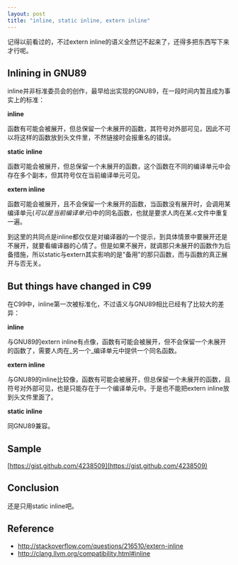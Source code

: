 ```yaml
---
layout: post
title: "inline, static inline, extern inline"
---
```


记得以前看过的，不过extern inline的语义全然记不起来了，还得多把东西写下来才行呢。

## Inlining in GNU89

inline并非标准委员会的创作，最早给出实现的GNU89，在一段时间内暂且成为事实上的标准：

**inline**

函数有可能会被展开，但总保留一个未展开的函数，其符号对外部可见，因此不可以将这样的函数放到头文件里，不然链接时会报重名的错误。

**static inline**

函数可能会被展开，但总保留一个未展开的函数，这个函数在不同的编译单元中会存在多个副本，但其符号仅在当前编译单元可见。

**extern inline**

函数可能会被展开，且不会保留一个未展开的函数，当函数没有展开时，会调用某编译单元(_可以是当前编译单元_)中的同名函数，也就是要求人肉在某.c文件中重复一遍。

到这里的共同点是inline都仅仅是对编译器的一个提示，到具体情景中要展开还是不展开，就要看编译器的心情了。但是如果不展开，就调那只未展开的函数作为后备措施，所以static与extern其实影响的是"备用"的那只函数，而与函数的真正展开与否无关。

## But things have changed in C99

在C99中，inline第一次被标准化，不过语义与GNU89相比已经有了比较大的差异：

**inline**

与GNU89的extern inline有点像，函数有可能会被展开，但不会保留一个未展开的函数了，需要人肉在_另一个_编译单元中提供一个同名函数。

**extern inline**

与GNU89的inline比较像，函数有可能会被展开，但总保留一个未展开的函数，且符号对外部可见，也是只能存在于一个编译单元中。于是也不能把extern inline放到头文件里面了。

**static inline**

同GNU89兼容。

## Sample

[https://gist.github.com/4238509](https://gist.github.com/4238509)

## Conclusion

还是只用static inline吧。

## Reference

+ http://stackoverflow.com/questions/216510/extern-inline
+ http://clang.llvm.org/compatibility.html#inline

